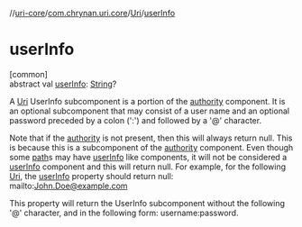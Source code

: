 //[uri-core](../../../index.md)/[com.chrynan.uri.core](../index.md)/[Uri](index.md)/[userInfo](user-info.md)

# userInfo

[common]\
abstract val [userInfo](user-info.md): [String](https://kotlinlang.org/api/core/kotlin-stdlib/kotlin/-string/index.html)?

A [Uri](index.md) UserInfo subcomponent is a portion of the [authority](authority.md) component. It is an optional subcomponent that may consist of a user name and an optional password preceded by a colon (':') and followed by a '@' character.

Note that if the [authority](authority.md) is not present, then this will always return null. This is because this is a subcomponent of the [authority](authority.md) component. Even though some [path](path.md)s may have [userInfo](user-info.md) like components, it will not be considered a [userInfo](user-info.md) component and this will return null. For example, for the following [Uri](index.md), the [userInfo](user-info.md) property should return null: mailto:John.Doe@example.com

This property will return the UserInfo subcomponent without the following '@' character, and in the following form: username:password.
